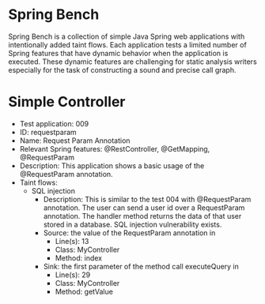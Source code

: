 # Spring Bench

Spring Bench is a collection of simple Java Spring web applications with intentionally added taint flows. 
Each application tests a limited number of Spring features that have dynamic behavior when the application is executed. 
These dynamic features are challenging for static analysis writers especially for the task of constructing a sound and precise call graph.   


# Simple Controller

* Test application: 009
* ID: requestparam
* Name: Request Param Annotation
* Relevant Spring features: @RestController, @GetMapping, @RequestParam
* Description: This application shows a basic usage of the @RequestParam annotation. 
* Taint flows: 
  * SQL injection
    * Description: This is similar to the test 004 with @RequestParam annotation. The user can send a user id over a RequestParam annotation. The handler method returns the data of that user stored in a database. SQL injection vulnerability exists.  
    * Source: the value of the RequestParam annotation in 
        * Line(s): 13
        * Class: MyController
        * Method: index
    * Sink: the first parameter of the method call executeQuery in
        * Line(s): 29
        * Class: MyController
        * Method: getValue


